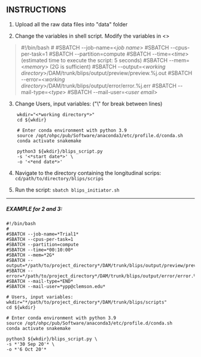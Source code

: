 INSTRUCTIONS
------------

1. Upload all the raw data files into "data" folder

2. Change the variables in shell script. Modify the variables in <>
> #!/bin/bash
        #
        #SBATCH --job-name=<*job name*>
        #SBATCH --cpus-per-task=1
        #SBATCH --partition=compute
        #SBATCH --time=<*time*> (estimated time to execute the script: 5 seconds)
        #SBATCH --mem=<*memory*> (2G is sufficient)
        #SBATCH --output=<*working directory*>/DAM/trunk/blips/output/preview/preview.%j.out
        #SBATCH --error=<*working directory*>/DAM/trunk/blips/output/error/error.%j.err
        #SBATCH --mail-type=<*type*>
        #SBATCH --mail-user=<*user email*>

3. Change Users, input variables: ("\\" for break between lines)
>
        wkdir="<*working directory*>"
        cd ${wkdir}
        
        # Enter conda environment with python 3.9
        source /opt/ohpc/pub/Software/anaconda3/etc/profile.d/conda.sh
        conda activate snakemake
        
        python3 ${wkdir}/blips_script.py
        -s '<*start date*>' \
        -o '<*end date*>' 

4. Navigate to the directory containing the longitudinal scrips: `cd/path/to/directory/blips/scrips`
    
5. Run the script: `sbatch blips_initiator.sh`
---

##### EXAMPLE for 2 and 3:
>
    #!/bin/bash
    #
    #SBATCH --job-name=*Trial1*
    #SBATCH --cpus-per-task=1
    #SBATCH --partition=compute
    #SBATCH --time=*00:10:00*
    #SBATCH --mem=*2G*
    #SBATCH --output=*/path/to/project_directory*/DAM/trunk/blips/output/preview/preview.%j.out
    #SBATCH --error=*/path/to/project_directory*/DAM/trunk/blips/output/error/error.%j.err
    #SBATCH --mail-type=*END*
    #SBATCH --mail-user=*ypp@clemson.edu*

>
    # Users, input variables:
    wkdir="*/path/to/project_directory*/DAM/trunk/blips/scripts"
    cd ${wkdir}
    
> 
    # Enter conda environment with python 3.9
    source /opt/ohpc/pub/Software/anaconda3/etc/profile.d/conda.sh
    conda activate snakemake
    
    python3 ${wkdir}/blips_script.py \
    -s *'30 Sep 20'* \
    -o *'6 Oct 20'*  

